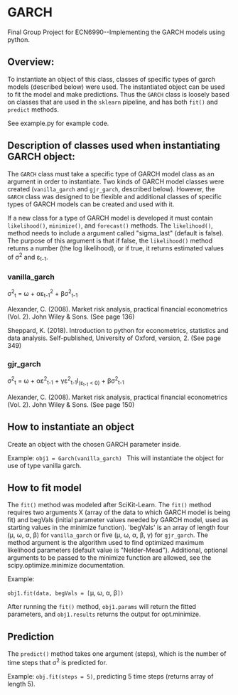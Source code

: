# GARCH

Final Group Project for ECN6990--Implementing the GARCH models using python. 

## Overview:

To instantiate an object of this class, classes of specific types of garch models (described below) were used. The instantiated object can be used to fit the model and make predictions. Thus the `GARCH` class is loosely based on classes that are used in the `sklearn` pipeline, and has both `fit()` and `predict` methods. 

See example.py for example code. 

## Description of classes used when instantiating GARCH object: 

The `GARCH` class must take a specific type of GARCH model class as an argument in order to instantiate. Two kinds of GARCH model classes were created (`vanilla_garch` and `gjr_garch`, described below). However, the `GARCH` class was designed to be flexible and  additional classes of specific types of GARCH models can be created and used with it. 

If a new class for a type of GARCH model is developed it must contain `likelihood()`, `minimize()`, and `forecast()` methods. 
The `likelihood()`, method needs to include a argument called "sigma_last" (default is false). The purpose of this argument is that if false, the `likelihood()` method returns a number (the log likelihood), or if true, it returns estimated values of &sigma;<sup>2</sup> and &epsilon;<sub>t-1</sub>.

### vanilla_garch

&sigma;<sup>2</sup><sub>t</sub> = &omega; + &alpha;&epsilon;<sub>t-1</sub><sup>2</sup> + &beta;&sigma;<sup>2</sup><sub>t-1</sub>

Alexander, C. (2008). Market risk analysis, practical financial econometrics (Vol. 2). John Wiley & Sons. (See page 136)

Sheppard, K. (2018). Introduction to python for econometrics, statistics and data analysis. Self-published, University of Oxford, version, 2. (See page 349)


### gjr_garch

&sigma;<sup>2</sup><sub>t</sub> = &omega; + &alpha;&epsilon;<sup>2</sup><sub>t-1</sub> + &gamma;&epsilon;<sup>2</sup><sub>t-1</sub>I<sub>(&epsilon;<sub>t-1</sub> < 0)</sub> + &beta;&sigma;<sup>2</sup><sub>t-1</sub>

Alexander, C. (2008). Market risk analysis, practical financial econometrics (Vol. 2). John Wiley & Sons. (See page 150)

## How to instantiate an object

Create an object with the chosen GARCH parameter inside. 

Example: 
`obj1 = Garch(vanilla_garch) `
This will instantiate the object for use of type vanilla garch. 

## How to fit model

The `fit()` method was modeled after SciKit-Learn. 
The `fit()` method requires two arguments X (array of the data to which GARCH model is being fit) and begVals (initial parameter values needed by GARCH model, used as starting values in the minimize function). 'begVals' is an array of length four (&mu;, &omega;, &alpha;, &beta;) for `vanilla_garch` or five (&mu;, &omega;, &alpha;, &beta;, &gamma;) for `gjr_garch`. The method argument is the algorithm used to find optimized maximum likelihood parameters (default value is "Nelder-Mead"). Additional, optional arguments to be passed to the minimize function are allowed, see the scipy.optimize.minimize documentation. 

Example:

`obj1.fit(data, begVals = [`&mu;, &omega;, &alpha;, &beta;`])`

After running the `fit()` method, `obj1.params` will return the fitted parameters, and `obj1.results` returns the output for opt.minimize.


## Prediction

The `predict()` method takes one argument (steps), which is the number of time steps that &sigma;<sup>2</sup> is predicted for. 

Example: `obj.fit(steps = 5)`, predicting 5 time steps (returns array of length 5).




